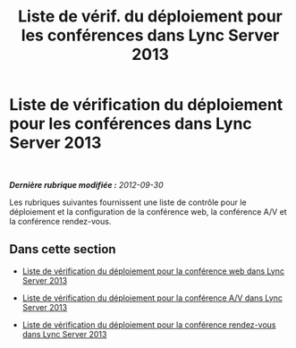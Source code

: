 ﻿---
title: "Liste de vérif. du déploiement pour les conférences dans Lync Server 2013"
TOCTitle: Liste de vérification du déploiement pour les conférences
ms:assetid: ee0ee939-6b78-4371-b39d-d09a27375601
ms:mtpsurl: https://technet.microsoft.com/fr-fr/library/JJ205362(v=OCS.15)
ms:contentKeyID: 49299246
ms.date: 05/20/2016
mtps_version: v=OCS.15
ms.translationtype: HT
---

# Liste de vérification du déploiement pour les conférences dans Lync Server 2013

 

_**Dernière rubrique modifiée :** 2012-09-30_

Les rubriques suivantes fournissent une liste de contrôle pour le déploiement et la configuration de la conférence web, la conférence A/V et la conférence rendez-vous.

## Dans cette section

  - [Liste de vérification du déploiement pour la conférence web dans Lync Server 2013](lync-server-2013-deployment-checklist-for-web-conferencing.md)

  - [Liste de vérification du déploiement pour la conférence A/V dans Lync Server 2013](lync-server-2013-deployment-checklist-for-a-v-conferencing.md)

  - [Liste de vérification du déploiement pour la conférence rendez-vous dans Lync Server 2013](lync-server-2013-deployment-checklist-for-dial-in-conferencing.md)

